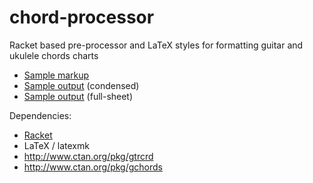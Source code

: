 # chord-processor

Racket based pre-processor and LaTeX styles for formatting guitar and ukulele chords charts

* [Sample markup](sample.cwb)
* [Sample output](https://dl.dropboxusercontent.com/u/3286618/sample.pdf) (condensed) 
* [Sample output](https://dl.dropboxusercontent.com/u/3286618/sample-full.pdf) (full-sheet) 

Dependencies:
 * [Racket](http://racket-lang.org/)
 * LaTeX / latexmk
 * http://www.ctan.org/pkg/gtrcrd
 * http://www.ctan.org/pkg/gchords

